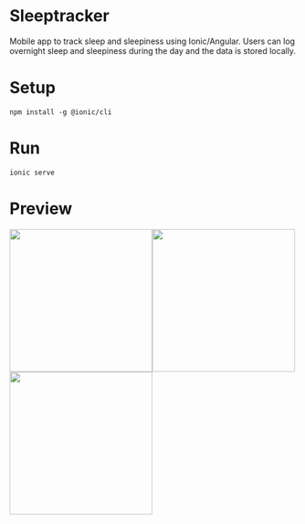 # Sleeptracker

Mobile app to track sleep and sleepiness using Ionic/Angular. Users can log overnight sleep and sleepiness during the day and the data is stored locally. 

# Setup

`npm install -g @ionic/cli`

# Run

`ionic serve`

# Preview
<img src="/preview1.gif" width="250"/><img src="/preview2.gif" width="250"/><img src="/preview3.gif" width="250"/>
